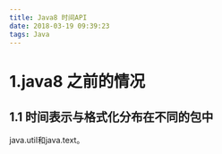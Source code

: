 ```yaml
---
title: Java8 时间API
date: 2018-03-19 09:39:23
tags: Java
---
```

# 1.java8 之前的情况
## 1.1 时间表示与格式化分布在不同的包中
java.util和java.text。